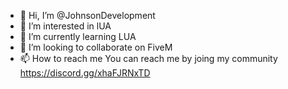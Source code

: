 - 👋 Hi, I’m @JohnsonDevelopment
- 👀 I’m interested in lUA
- 🌱 I’m currently learning LUA 
- 💞️ I’m looking to collaborate on FiveM
- 📫 How to reach me You can reach me by joing my community https://discord.gg/xhaFJRNxTD

<!---
JohnsonDevelopment/JohnsonDevelopment is a ✨ special ✨ repository because its `README.md` (this file) appears on your GitHub profile.
You can click the Preview link to take a look at your changes.
--->

